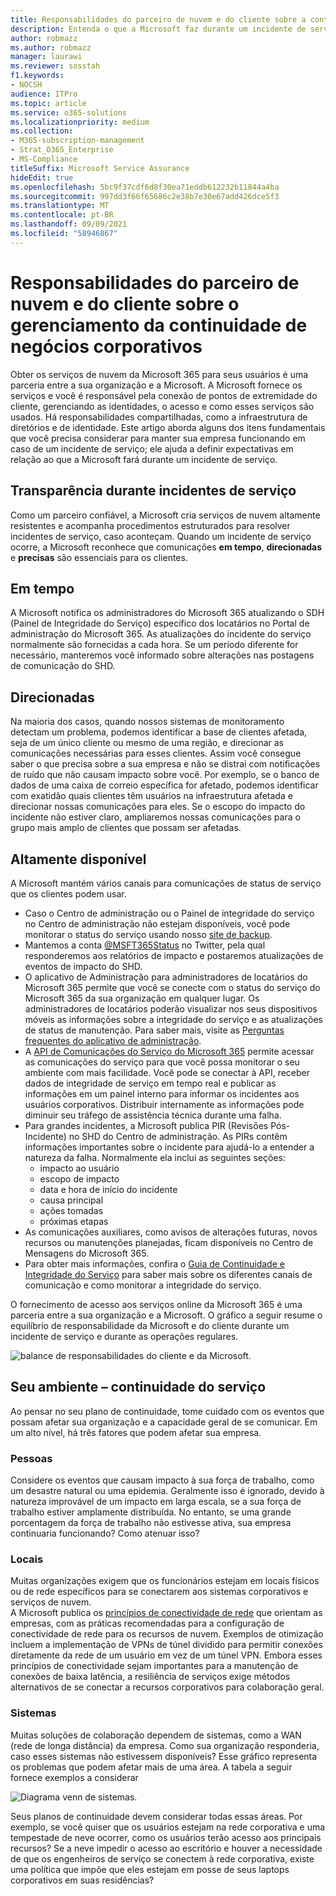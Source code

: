 ```yaml
---
title: Responsabilidades do parceiro de nuvem e do cliente sobre a continuidade de negócios corporativos
description: Entenda o que a Microsoft faz durante um incidente de serviço para que você possa preparar melhor seus planos de continuidade de negócios.
author: robmazz
ms.author: robmazz
manager: laurawi
ms.reviewer: sosstah
f1.keywords:
- NOCSH
audience: ITPro
ms.topic: article
ms.service: o365-solutions
ms.localizationpriority: medium
ms.collection:
- M365-subscription-management
- Strat_O365_Enterprise
- MS-Compliance
titleSuffix: Microsoft Service Assurance
hideEdit: true
ms.openlocfilehash: 5bc9f37cdf6d8f30ea71eddb612232b11844a4ba
ms.sourcegitcommit: 997dd3f66f65686c2e38b7e30e67add426dce5f3
ms.translationtype: MT
ms.contentlocale: pt-BR
ms.lasthandoff: 09/09/2021
ms.locfileid: "58946867"
---
```

# <a name="enterprise-business-continuity-management-customer-and-cloud-partner-responsibilities"></a>Responsabilidades do parceiro de nuvem e do cliente sobre o gerenciamento da continuidade de negócios corporativos

Obter os serviços de nuvem da Microsoft 365 para seus usuários é uma parceria entre a sua organização e a Microsoft. A Microsoft fornece os serviços e você é responsável pela conexão de pontos de extremidade do cliente, gerenciando as identidades, o acesso e como esses serviços são usados. Há responsabilidades compartilhadas, como a infraestrutura de diretórios e de identidade. Este artigo aborda alguns dos itens fundamentais que você precisa considerar para manter sua empresa funcionando em caso de um incidente de serviço; ele ajuda a definir expectativas em relação ao que a Microsoft fará durante um incidente de serviço.

## <a name="transparency-during-service-incidents"></a>Transparência durante incidentes de serviço

Como um parceiro confiável, a Microsoft cria serviços de nuvem altamente resistentes e acompanha procedimentos estruturados para resolver incidentes de serviço, caso aconteçam. Quando um incidente de serviço ocorre, a Microsoft reconhece que comunicações **em tempo**, **direcionadas** e **precisas** são essenciais para os clientes.

## <a name="timely"></a>Em tempo

A Microsoft notifica os administradores do Microsoft 365 atualizando o SDH (Painel de Integridade do Serviço) específico dos locatários no Portal de administração do Microsoft 365. As atualizações do incidente do serviço normalmente são fornecidas a cada hora. Se um período diferente for necessário, manteremos você informado sobre alterações nas postagens de comunicação do SHD.

## <a name="targeted"></a>Direcionadas

Na maioria dos casos, quando nossos sistemas de monitoramento detectam um problema, podemos identificar a base de clientes afetada, seja de um único cliente ou mesmo de uma região, e direcionar as comunicações necessárias para esses clientes. Assim você consegue saber o que precisa sobre a sua empresa e não se distrai com notificações de ruído que não causam impacto sobre você. Por exemplo, se o banco de dados de uma caixa de correio específica for afetado, podemos identificar com exatidão quais clientes têm usuários na infraestrutura afetada e direcionar nossas comunicações para eles. Se o escopo do impacto do incidente não estiver claro, ampliaremos nossas comunicações para o grupo mais amplo de clientes que possam ser afetadas.

## <a name="highly-available"></a>Altamente disponível

A Microsoft mantém vários canais para comunicações de status de serviço que os clientes podem usar.

- Caso o Centro de administração ou o Painel de integridade do serviço no Centro de administração não estejam disponíveis, você pode monitorar o status do serviço usando nosso [site de backup](https://status.office365.com/).
- Mantemos a conta [@MSFT365Status](https://twitter.com/msft365status?lang=en) no Twitter, pela qual responderemos aos relatórios de impacto e postaremos atualizações de eventos de impacto do SHD.
- O aplicativo de Administração para administradores de locatários do Microsoft 365 permite que você se conecte com o status do serviço do Microsoft 365 da sua organização em qualquer lugar. Os administradores de locatários poderão visualizar nos seus dispositivos móveis as informações sobre a integridade do serviço e as atualizações de status de manutenção. Para saber mais, visite as [Perguntas frequentes do aplicativo de administração](/office365/admin/admin-overview/admin-mobile-app).
- A [API de Comunicações do Serviço do Microsoft 365](/office365/servicedescriptions/office-365-platform-service-description/service-health-and-continuity#office-365-service-communications-api) permite acessar as comunicações do serviço para que você possa monitorar o seu ambiente com mais facilidade. Você pode se conectar à API, receber dados de integridade de serviço em tempo real e publicar as informações em um painel interno para informar os incidentes aos usuários corporativos. Distribuir internamente as informações pode diminuir seu tráfego de assistência técnica durante uma falha.
- Para grandes incidentes, a Microsoft publica PIR (Revisões Pós-Incidente) no SHD do Centro de administração. As PIRs contêm informações importantes sobre o incidente para ajudá-lo a entender a natureza da falha. Normalmente ela inclui as seguintes seções:
    - impacto ao usuário
    - escopo de impacto
    - data e hora de início do incidente
    - causa principal
    - ações tomadas
    - próximas etapas
- As comunicações auxiliares, como avisos de alterações futuras, novos recursos ou manutenções planejadas, ficam disponíveis no Centro de Mensagens do Microsoft 365.
- Para obter mais informações, confira o [Guia de Continuidade e Integridade do Serviço](/office365/servicedescriptions/office-365-platform-service-description/service-health-and-continuity) para saber mais sobre os diferentes canais de comunicação e como monitorar a integridade do serviço.

O fornecimento de acesso aos serviços online da Microsoft 365 é uma parceria entre a sua organização e a Microsoft. O gráfico a seguir resume o equilíbrio de responsabilidade da Microsoft e do cliente durante um incidente de serviço e durante as operações regulares.

![balance de responsabilidades do cliente e da Microsoft.](../media/responsibilities.png)

## <a name="your-environment---service-continuity"></a>Seu ambiente – continuidade do serviço

Ao pensar no seu plano de continuidade, tome cuidado com os eventos que possam afetar sua organização e a capacidade geral de se comunicar. Em um alto nível, há três fatores que podem afetar sua empresa.

### <a name="people"></a>Pessoas

Considere os eventos que causam impacto à sua força de trabalho, como um desastre natural ou uma epidemia. Geralmente isso é ignorado, devido à natureza improvável de um impacto em larga escala, se a sua força de trabalho estiver amplamente distribuída. No entanto, se uma grande porcentagem da força de trabalho não estivesse ativa, sua empresa continuaria funcionando? Como atenuar isso?

### <a name="location"></a>Locais

Muitas organizações exigem que os funcionários estejam em locais físicos ou de rede específicos para se conectarem aos sistemas corporativos e serviços de nuvem.  
A Microsoft publica os [princípios de conectividade de rede](/microsoft-365/enterprise/microsoft-365-network-connectivity-principles) que orientam as empresas, com as práticas recomendadas para a configuração de conectividade de rede para os recursos de nuvem. Exemplos de otimização incluem a implementação de VPNs de túnel dividido para permitir conexões diretamente da rede de um usuário em vez de um túnel VPN.  Embora esses princípios de conectividade sejam importantes para a manutenção de conexões de baixa latência, a resiliência de serviços exige métodos alternativos de se conectar a recursos corporativos para colaboração geral.

### <a name="systems"></a>Sistemas

Muitas soluções de colaboração dependem de sistemas, como a WAN (rede de longa distância) da empresa. Como sua organização responderia, caso esses sistemas não estivessem disponíveis?
Esse gráfico representa os problemas que podem afetar mais de uma área. A tabela a seguir fornece exemplos a considerar

![Diagrama venn de sistemas.](../media/venn-diagram.png)

Seus planos de continuidade devem considerar todas essas áreas. Por exemplo, se você quiser que os usuários estejam na rede corporativa e uma tempestade de neve ocorrer, como os usuários terão acesso aos principais recursos? Se a neve impedir o acesso ao escritório e houver a necessidade de que os engenheiros de serviço se conectem à rede corporativa, existe uma política que impõe que eles estejam em posse de seus laptops corporativos em suas residências?
